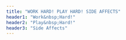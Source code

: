 ```yaml
---
title: "WORK HARD! PLAY HARD! SIDE AFFECTS"
header1: "Work&nbsp;Hard!"
header2: "Play&nbsp;Hard!"
header3: "Side Affects"
---
```

